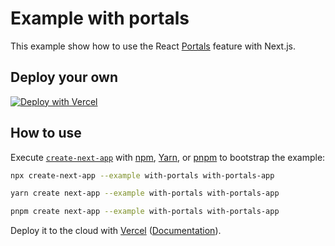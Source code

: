 # Example with portals

This example show how to use the React [Portals](https://react.dev/reference/react-dom/createPortal) feature with Next.js.

## Deploy your own

[![Deploy with Vercel](https://vercel.com/button)](https://vercel.com/new/clone?repository-url=https://github.com/vercel/next.js/tree/canary/examples/with-portals&project-name=with-portals&repository-name=with-portals)

## How to use

Execute [`create-next-app`](https://github.com/vercel/next.js/tree/canary/packages/create-next-app) with [npm](https://docs.npmjs.com/cli/init), [Yarn](https://yarnpkg.com/lang/en/docs/cli/create/), or [pnpm](https://pnpm.io) to bootstrap the example:

```bash
npx create-next-app --example with-portals with-portals-app
```

```bash
yarn create next-app --example with-portals with-portals-app
```

```bash
pnpm create next-app --example with-portals with-portals-app
```

Deploy it to the cloud with [Vercel](https://vercel.com/new?utm_source=github&utm_medium=readme&utm_campaign=next-example) ([Documentation](https://nextjs.org/docs/deployment)).
